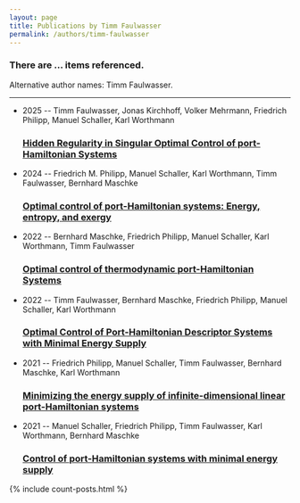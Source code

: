 ```yaml
---
layout: page
title: Publications by Timm Faulwasser
permalink: /authors/timm-faulwasser
---
```


<h3 id="number-posts">There are ... items referenced.</h3>
<p id='info-authors'>Alternative author names: Timm Faulwasser.</p>
<hr />
<ul class="post-list">
<li><span class='post-meta'>2025 -- Timm Faulwasser, Jonas Kirchhoff, Volker Mehrmann, Friedrich Philipp, Manuel Schaller, Karl Worthmann</span><h3><a class='post-link' href="{{ site.baseurl }}/hidden-regularity-in-singular-optimal-control-of-port-hamiltonian-systems">Hidden Regularity in Singular Optimal Control of port-Hamiltonian Systems</a></h3></li>
<li><span class='post-meta'>2024 -- Friedrich M. Philipp, Manuel Schaller, Karl Worthmann, Timm Faulwasser, Bernhard Maschke</span><h3><a class='post-link' href="{{ site.baseurl }}/optimal-control-of-port-hamiltonian-systems-energy-entropy-and-exergy">Optimal control of port-Hamiltonian systems: Energy, entropy, and exergy</a></h3></li>
<li><span class='post-meta'>2022 -- Bernhard Maschke, Friedrich Philipp, Manuel Schaller, Karl Worthmann, Timm Faulwasser</span><h3><a class='post-link' href="{{ site.baseurl }}/optimal-control-of-thermodynamic-port-hamiltonian-systems">Optimal control of thermodynamic port-Hamiltonian Systems</a></h3></li>
<li><span class='post-meta'>2022 -- Timm Faulwasser, Bernhard Maschke, Friedrich Philipp, Manuel Schaller, Karl Worthmann</span><h3><a class='post-link' href="{{ site.baseurl }}/optimal-control-of-port-hamiltonian-descriptor-systems-with-minimal-energy-supply">Optimal Control of Port-Hamiltonian Descriptor Systems with Minimal Energy Supply</a></h3></li>
<li><span class='post-meta'>2021 -- Friedrich Philipp, Manuel Schaller, Timm Faulwasser, Bernhard Maschke, Karl Worthmann</span><h3><a class='post-link' href="{{ site.baseurl }}/minimizing-the-energy-supply-of-infinite-dimensional-linear-port-hamiltonian-systems">Minimizing the energy supply of infinite-dimensional linear port-Hamiltonian systems</a></h3></li>
<li><span class='post-meta'>2021 -- Manuel Schaller, Friedrich Philipp, Timm Faulwasser, Karl Worthmann, Bernhard Maschke</span><h3><a class='post-link' href="{{ site.baseurl }}/control-of-port-hamiltonian-systems-with-minimal-energy-supply">Control of port-Hamiltonian systems with minimal energy supply</a></h3></li>

</ul>
{% include count-posts.html %}
